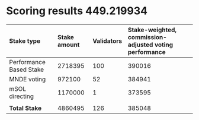# Scoring results 449.219934

| Stake type              | Stake amount | Validators | Stake-weighted, commission-adjusted voting performance |
|:------------------------|:-------------|:-----------|:-------------------------------------------------------|
| Performance Based Stake | 2718395      | 100        | 390016                                                 |
| MNDE voting             | 972100       | 52         | 384941                                                 |
| mSOL directing          | 1170000      | 1          | 373595                                                 |
|                         |              |            |                                                        |
| **Total Stake**         | 4860495      | 126        | 385048                                                 |
